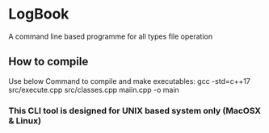 # LogBook
A command line based programme for all types file operation

## How to compile 
Use below Command to compile and make executables:
gcc -std=c++17 src/execute.cpp src/classes.cpp maiin.cpp -o main 

### This CLI tool is designed for UNIX based system only (MacOSX & Linux)
